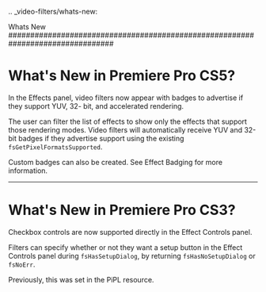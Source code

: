 .. _video-filters/whats-new:

Whats New
################################################################################

What's New in Premiere Pro CS5?
================================================================================

In the Effects panel, video filters now appear with badges to advertise if they support YUV, 32- bit, and accelerated rendering.

The user can filter the list of effects to show only the effects that support those rendering modes. Video filters will automatically receive YUV and 32-bit badges if they advertise support using the existing ``fsGetPixelFormatsSupported``.

Custom badges can also be created. See Effect Badging for more information.

----

What's New in Premiere Pro CS3?
================================================================================

Checkbox controls are now supported directly in the Effect Controls panel.

Filters can specify whether or not they want a setup button in the Effect Controls panel during ``fsHasSetupDialog``, by returning ``fsHasNoSetupDialog`` or ``fsNoErr``.

Previously, this was set in the PiPL resource.
